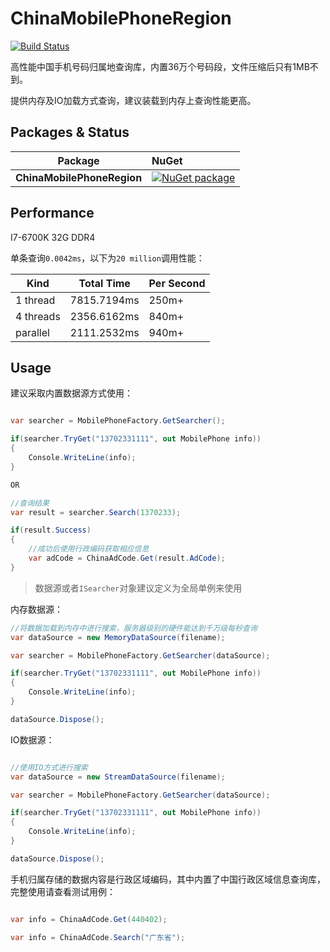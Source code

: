 # ChinaMobilePhoneRegion

[![Build Status](https://travis-ci.org/vla/ChinaMobilePhoneRegion.svg?branch=master)](https://travis-ci.org/vla/ChinaMobilePhoneRegion)


高性能中国手机号码归属地查询库，内置36万个号码段，文件压缩后只有1MB不到。

提供内存及IO加载方式查询，建议装载到内存上查询性能更高。

Packages & Status
---

Package  | NuGet         |
-------- | :------------ |
|**ChinaMobilePhoneRegion**|[![NuGet package](https://buildstats.info/nuget/ChinaMobilePhoneRegion)](https://www.nuget.org/packages/ChinaMobilePhoneRegion)

Performance
---

I7-6700K 32G DDR4

单条查询`0.0042ms`，以下为`20 million`调用性能：


 Kind    | Total Time   | Per Second |
---------|--------------|:-----------|
1 thread | 7815.7194ms  | 250m+
4 threads| 2356.6162ms  | 840m+
parallel | 2111.2532ms  | 940m+

Usage
---

建议采取内置数据源方式使用：

```cs

var searcher = MobilePhoneFactory.GetSearcher();

if(searcher.TryGet("13702331111", out MobilePhone info))
{
    Console.WriteLine(info);
}

OR

//查询结果
var result = searcher.Search(1370233);

if(result.Success)
{
    //成功后使用行政编码获取相应信息
    var adCode = ChinaAdCode.Get(result.AdCode);
}

```

> 数据源或者`ISearcher`对象建议定义为全局单例来使用

内存数据源：

```cs
//将数据加载到内存中进行搜索，服务器级别的硬件能达到千万级每秒查询
var dataSource = new MemoryDataSource(filename);

var searcher = MobilePhoneFactory.GetSearcher(dataSource);

if(searcher.TryGet("13702331111", out MobilePhone info))
{
    Console.WriteLine(info);
}

dataSource.Dispose();
```

IO数据源：

```cs

//使用IO方式进行搜索
var dataSource = new StreamDataSource(filename);

var searcher = MobilePhoneFactory.GetSearcher(dataSource);

if(searcher.TryGet("13702331111", out MobilePhone info))
{
    Console.WriteLine(info);
}

dataSource.Dispose();

```

手机归属存储的数据内容是行政区域编码，其中内置了中国行政区域信息查询库，完整使用请查看测试用例：

```cs

var info = ChinaAdCode.Get(440402);

var info = ChinaAdCode.Search("广东省");

```